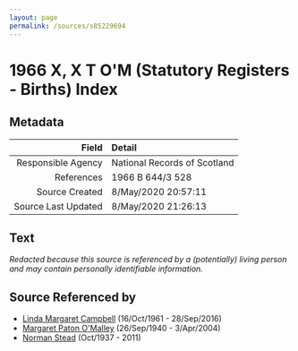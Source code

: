 ```yaml
---
layout: page
permalink: /sources/s85229694
---
```


# 1966 X, X T O'M (Statutory Registers - Births) Index

## Metadata

Field | Detail
---:|:---
Responsible Agency | National Records of Scotland
References | 1966 B 644/3 528
Source Created | 8/May/2020 20:57:11
Source Last Updated | 8/May/2020 21:26:13

## Text

_Redacted because this source is referenced by a (potentially) living person and may contain personally identifiable information._

## Source Referenced by

* [Linda Margaret Campbell](../people/@76650284@-linda-margaret-campbell-b1961-10-16-d2016-9-28.md) (16/Oct/1961 - 28/Sep/2016)
* [Margaret Paton O'Malley](../people/@46723082@-margaret-paton-o'malley-b1940-9-26-d2004-4-3.md) (26/Sep/1940 - 3/Apr/2004)
* [Norman Stead](../people/@69808462@-norman-stead-b1937-10-d2011.md) (Oct/1937 - 2011)
